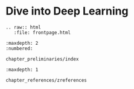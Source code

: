 Dive into Deep Learning
========================

```eval_rst
.. raw:: html
   :file: frontpage.html
```


```toc
:maxdepth: 2
:numbered:

chapter_preliminaries/index
```


```toc
:maxdepth: 1

chapter_references/zreferences
```

